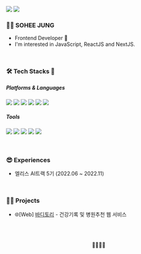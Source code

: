 <!-- <div>
<img src="https://capsule-render.vercel.app/api?type=Soft&color=0257C4&height=100&section=header&text=SOHEE%20JUNG&fontSize=70&fontColor=FFCF1C&fontAlign=70&fontAlignY=55&animation=scaleIn"/>
</div> -->
<div>
  <a href="https://limelbe.tistory.com/"><img src="https://img.shields.io/badge/BLOG-000000?style=flat&logo=Tistory&logoColor=white"/></a>
  <a href="#"><img src="https://img.shields.io/badge/PORTFOLIO-000000?style=flat&logo=Notion&logoColor=white"/></a>
<!--   <a href="mailto:"><img src="https://img.shields.io/badge/Gmail-000000?style=flat&logo=Gmail&logoColor=white"/> -->
</div>
<h3>👩‍💻 SOHEE JUNG</h3>
<ul>
  <li>Frontend Developer 🐣</li>
  <li>I'm interested in JavaScript, ReactJS and NextJS.</li>
</ul>
<br />

<h3>🛠 Tech Stacks 🧱</h3>
<div align="left">
  <h5>Platforms & Languages</h5>
  <img src="https://img.shields.io/badge/React-61DAFB?style=flat-square&logo=React&logoColor=white"/>
  <img src="https://img.shields.io/badge/Javascript-F7DF1E?style=flat-square&logo=JavaScript&logoColor=white"/>
  <img src="https://img.shields.io/badge/Typescript-3178C6?style=flat-square&logo=Typescript&logoColor=white"/>
  <img src="https://img.shields.io/badge/node-339933?style=flat-square&logo=Node.js&logoColor=white"/>
  <img src="https://img.shields.io/badge/HTML-E34F26?style=flat-square&logo=HTML5&logoColor=white"/>
  <img src="https://img.shields.io/badge/CSS-1572B6?style=flat-square&logo=CSS3&logoColor=white"/>
</div>
<div align="left">
  <h5>Tools</h5>
  <img src="https://img.shields.io/badge/Git-F05032?style=flat-square&logo=Git&logoColor=white"/>
  <img src="https://img.shields.io/badge/GitHub-181717?style=flat-square&logo=GitHub&logoColor=white"/>
  <img src="https://img.shields.io/badge/Docker-2496ED?style=flat-square&logo=Docker&logoColor=white"/>
  <img src="https://img.shields.io/badge/Figma-F24E1E?style=flat-square&logo=Figma&logoColor=white"/>
  <img src="https://img.shields.io/badge/Photoshop-31A8FF?style=flat-square&logo=Adobe Photoshop&logoColor=white"/>
</div>
<br />
<br />

<h3>😎 Experiences</h3>
<ul>
  <li>엘리스 AI트랙 5기 (2022.06 ~ 2022.11)</li>
</ul>
<br />
  
<h3>🏄‍♀️ Projects</h3>
<ul>
  <li>🌐[Web] <a href="https://github.com/hihisohi/bodytory">바디토리</a> - 건강기록 및 병원추천 웹 서비스</li>
</ul>
<br />  
<br />
<br /> 
  
<!-- <img src="https://github-readme-stats.vercel.app/api?username=hihisohi&show_icons=true">
<br /> -->
  
<div align="center">💙💛💚💜</div>

<!--
**hihisohi/hihisohi** is a ✨ _special_ ✨ repository because its `README.md` (this file) appears on your GitHub profile.

Here are some ideas to get you started:

- 🔭 I’m currently working on ...
- 🌱 I’m currently learning ...
- 👯 I’m looking to collaborate on ...
- 🤔 I’m looking for help with ...
- 💬 Ask me about ...
- 📫 How to reach me: ...
- 😄 Pronouns: ...
- ⚡ Fun fact: ...
-->

